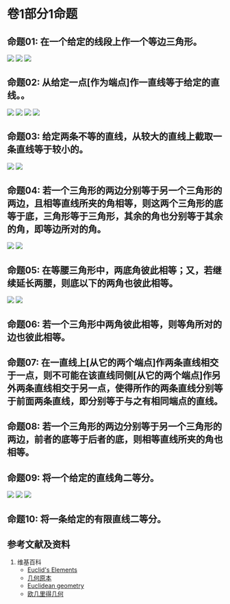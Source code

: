 # 卷1部分1命题

## 命题01: 在一个给定的线段上作一个等边三角形。
![](/images/欧几里得几何/欧几里得元素中典型的几何实验/卷1部分1命题/1a1.jpg)
![](/images/欧几里得几何/欧几里得元素中典型的几何实验/卷1部分1命题/1a2.jpg)
![](/images/欧几里得几何/欧几里得元素中典型的几何实验/卷1部分1命题/1a3.jpg)

## 命题02: 从给定一点[作为端点]作一直线等于给定的直线。。
![](/images/欧几里得几何/欧几里得元素中典型的几何实验/卷1部分1命题/2a1.jpg)
![](/images/欧几里得几何/欧几里得元素中典型的几何实验/卷1部分1命题/2a2.jpg)
![](/images/欧几里得几何/欧几里得元素中典型的几何实验/卷1部分1命题/2a3.jpg)
![](/images/欧几里得几何/欧几里得元素中典型的几何实验/卷1部分1命题/2a4.jpg)

## 命题03: 给定两条不等的直线，从较大的直线上截取一条直线等于较小的。
![](/images/欧几里得几何/欧几里得元素中典型的几何实验/卷1部分1命题/3a1.jpg)
![](/images/欧几里得几何/欧几里得元素中典型的几何实验/卷1部分1命题/3a2.jpg)

## 命题04: 若一个三角形的两边分别等于另一个三角形的两边，且相等直线所夹的角相等，则这两个三角形的底等于底，三角形等于三角形，其余的角也分别等于其余的角，即等边所对的角。
![](/images/欧几里得几何/欧几里得元素中典型的几何实验/卷1部分1命题/4a1.jpg)
![](/images/欧几里得几何/欧几里得元素中典型的几何实验/卷1部分1命题/4a2.jpg)

## 命题05: 在等腰三角形中，两底角彼此相等；又，若继续延长两腰，则底以下的两角也彼此相等。
![](/images/欧几里得几何/欧几里得元素中典型的几何实验/卷1部分1命题/5a1.jpg)
![](/images/欧几里得几何/欧几里得元素中典型的几何实验/卷1部分1命题/5a2.jpg)

## 命题06: 若一个三角形中两角彼此相等，则等角所对的边也彼此相等。

## 命题07: 在一直线上[从它的两个端点]作两条直线相交于一点，则不可能在该直线同侧[从它的两个端点]作另外两条直线相交于另一点，使得所作的两条直线分别等于前面两条直线，即分别等于与之有相同端点的直线。

## 命题08: 若一个三角形的两边分别等于另一个三角形的两边，前者的底等于后者的底，则相等直线所夹的角也相等。

## 命题09: 将一个给定的直线角二等分。
![](/images/欧几里得几何/欧几里得元素中典型的几何实验/卷1部分1命题/9a1.jpg)
![](/images/欧几里得几何/欧几里得元素中典型的几何实验/卷1部分1命题/9a2.jpg)
![](/images/欧几里得几何/欧几里得元素中典型的几何实验/卷1部分1命题/9a3.jpg)

## 命题10: 将一条给定的有限直线二等分。

## 参考文献及资料

1. 维基百科
	- [Euclid's Elements](https://en.wikipedia.org/wiki/Euclid%27s_Elements) 
	- [几何原本](https://zh.wikipedia.org/wiki/%E5%87%A0%E4%BD%95%E5%8E%9F%E6%9C%AC) 
	- [Euclidean geometry](https://en.wikipedia.org/wiki/Euclidean_geometry) 
	- [欧几里得几何](https://zh.wikipedia.org/wiki/%E6%AC%A7%E5%87%A0%E9%87%8C%E5%BE%97%E5%87%A0%E4%BD%95) 



